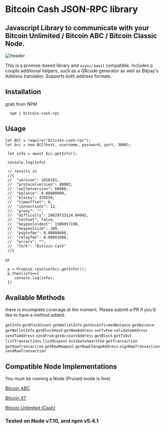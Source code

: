 # Bitcoin Cash JSON-RPC library

## Javascript Library to communicate with your Bitcoin Unlimited / Bitcoin ABC / Bitcoin Classic Node.


![header](https://user-images.githubusercontent.com/5941389/30766133-0cb8e34e-9fa8-11e7-8c8b-3b7867ad42ba.jpg)

This is a promise-based library and `async/await` compatible.
Includes a couple additional helpers, such as a QRcode generator as well as Bitpay's Address translator.
Supports both address formats.

## Installation

grab from NPM
```
  npm i bitcoin-cash-rpc
```

## Usage

```
let BCC = require("bitcoin-cash-rpc");
let bcc = new BCC(host, username, password, port, 3000);

```


```
 let info = await bcc.getInfo();

 console.log(info)

 // results in
 //{
 //  "version": 1010101,
 //  "protocolversion": 80003,
 //  "walletversion": 60000,
 //  "balance": 0.00000000,
 //  "blocks": 478559,
 //  "timeoffset": 0,
 //  "connections": 12,
 //  "proxy": "",
 //  "difficulty": 29829733124.04042,
 //  "testnet": false,
 //  "keypoololdest": 1506057198,
 //  "keypoolsize": 100,
 //  "paytxfee": 0.00000000,
 //  "relayfee": 0.00001000,
 //  "errors": "",
 //  "fork": "Bitcoin Cash"
 //}

```

or

```
 p = Promise.resolve(bcc.getInfo());
 p.then(info=>{
    console.log(info);
 })
```

## Available Methods

there is incomplete coverage at the moment. Please submit a PR if you'd like to have a method added.


`getInfo`
`getBlockCount`
`getWalletInfo`
`getUnconfirmedBalance`
`getBalance`
`getWalletInfo`
`getBlockHash`
`getNewAddress`
`setTxFee`
`validateAddress`
`sendToAddress`
`sendFrom`
`getAccountAddress`
`getBlock`
`getTxOut`
`listTransactions`
`listUnspent`
`estimateSmartFee`
`getTransaction`
`getRawTransaction`
`getRawMempool`
`getRawChangeAddress`
`signRawTransaction`
`sendRawTransaction`

## Compatible Node Implementations


  You must be running a Node (Pruned mode is fine)

[Bitcoin ABC](https://www.bitcoinabc.org/)

[Bitcoin XT ](https://bitcoinxt.software/)

[Bitcoin Unlimited (Cash)](https://www.bitcoinunlimited.info/)



### Tested on Node v7.10, and npm v5.4.1
